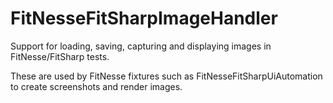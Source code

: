 # FitNesseFitSharpImageHandler
Support for loading, saving, capturing and displaying images in FitNesse/FitSharp tests.

These are used by FitNesse fixtures such as FitNesseFitSharpUiAutomation to create screenshots and render images.
